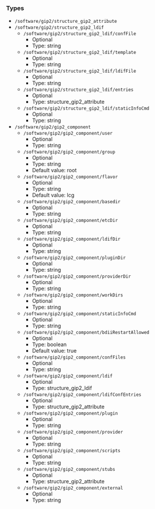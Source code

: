 
### Types

 - `/software/gip2/structure_gip2_attribute`
 - `/software/gip2/structure_gip2_ldif`
    - `/software/gip2/structure_gip2_ldif/confFile`
        - Optional
        - Type: string
    - `/software/gip2/structure_gip2_ldif/template`
        - Optional
        - Type: string
    - `/software/gip2/structure_gip2_ldif/ldifFile`
        - Optional
        - Type: string
    - `/software/gip2/structure_gip2_ldif/entries`
        - Optional
        - Type: structure_gip2_attribute
    - `/software/gip2/structure_gip2_ldif/staticInfoCmd`
        - Optional
        - Type: string
 - `/software/gip2/gip2_component`
    - `/software/gip2/gip2_component/user`
        - Optional
        - Type: string
    - `/software/gip2/gip2_component/group`
        - Optional
        - Type: string
        - Default value: root
    - `/software/gip2/gip2_component/flavor`
        - Optional
        - Type: string
        - Default value: lcg
    - `/software/gip2/gip2_component/basedir`
        - Optional
        - Type: string
    - `/software/gip2/gip2_component/etcDir`
        - Optional
        - Type: string
    - `/software/gip2/gip2_component/ldifDir`
        - Optional
        - Type: string
    - `/software/gip2/gip2_component/pluginDir`
        - Optional
        - Type: string
    - `/software/gip2/gip2_component/providerDir`
        - Optional
        - Type: string
    - `/software/gip2/gip2_component/workDirs`
        - Optional
        - Type: string
    - `/software/gip2/gip2_component/staticInfoCmd`
        - Optional
        - Type: string
    - `/software/gip2/gip2_component/bdiiRestartAllowed`
        - Optional
        - Type: boolean
        - Default value: true
    - `/software/gip2/gip2_component/confFiles`
        - Optional
        - Type: string
    - `/software/gip2/gip2_component/ldif`
        - Optional
        - Type: structure_gip2_ldif
    - `/software/gip2/gip2_component/ldifConfEntries`
        - Optional
        - Type: structure_gip2_attribute
    - `/software/gip2/gip2_component/plugin`
        - Optional
        - Type: string
    - `/software/gip2/gip2_component/provider`
        - Optional
        - Type: string
    - `/software/gip2/gip2_component/scripts`
        - Optional
        - Type: string
    - `/software/gip2/gip2_component/stubs`
        - Optional
        - Type: structure_gip2_attribute
    - `/software/gip2/gip2_component/external`
        - Optional
        - Type: string
